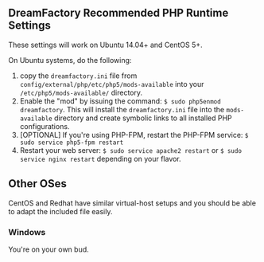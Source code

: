 ## DreamFactory Recommended PHP Runtime Settings
These settings will work on Ubuntu 14.04+ and CentOS 5+.

On Ubuntu systems, do the following:

 1. copy the `dreamfactory.ini` file from `config/external/php/etc/php5/mods-available` into your `/etc/php5/mods-available/` directory.
 2. Enable the "mod" by issuing the command: `$ sudo php5enmod dreamfactory`. This will install the `dreamfactory.ini` file into the `mods-available` directory and create symbolic links to all installed PHP configurations.
 3. [OPTIONAL] If you're using PHP-FPM, restart the PHP-FPM service: `$ sudo service php5-fpm restart`
 3. Restart your web server: `$ sudo service apache2 restart` or `$ sudo service nginx restart` depending on your flavor.

## Other OSes
CentOS and Redhat have similar virtual-host setups and you should be able to adapt the included file easily.

### Windows
You're on your own bud.
